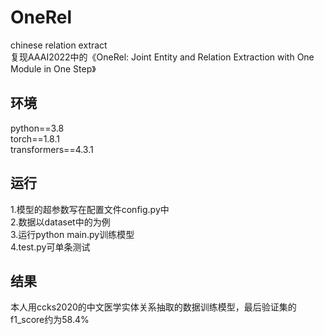 # OneRel
chinese relation extract  
复现AAAI2022中的《OneRel: Joint Entity and Relation Extraction with One Module in One Step》  

## 环境  
python==3.8  
torch==1.8.1  
transformers==4.3.1

## 运行  
1.模型的超参数写在配置文件config.py中  
2.数据以dataset中的为例  
3.运行python main.py训练模型  
4.test.py可单条测试  
  
## 结果
本人用ccks2020的中文医学实体关系抽取的数据训练模型，最后验证集的f1_score约为58.4%